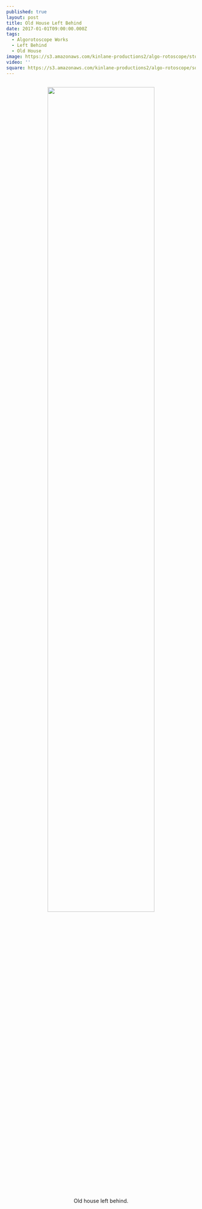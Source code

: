 ```yaml
---
published: true
layout: post
title: Old House Left Behind
date: 2017-01-01T09:00:00.000Z
tags:
  - Algorotoscope Works
  - Left Behind
  - Old House
image: https://s3.amazonaws.com/kinlane-productions2/algo-rotoscope/stories/old-yellow-house.jpg
video: ''
square: https://s3.amazonaws.com/kinlane-productions2/algo-rotoscope/square/old-yellow-house-square.jpg
---
```

<p align="center"><img src="{{ page.image }}" width="75%" style="padding: 15px;" /></p>
<center>Old house left behind.</center>
